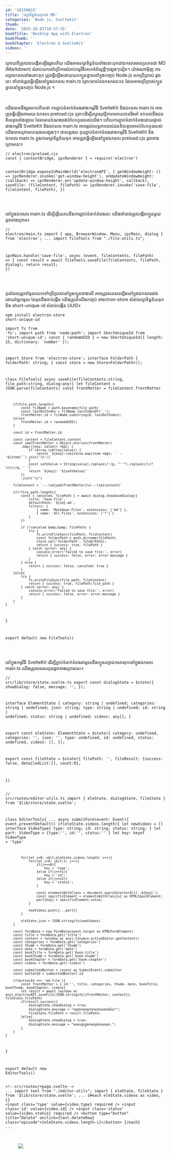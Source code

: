```yaml
---
id: '28150015'
title: 'រក្សា​ទិន្នន័យ​ទុក​ជា MD'
categories: 'Node.js, Sveltekit'
thumb: ''
date: '2025-10-01T10:37:35'
bookTitle: 'Desktop App with Electron'
bookThumb: ''
bookChapter: 'Electron & SvelteKit'
videos: ''
---
```

<p>ក្រោយ​ពី​ត្រូវ​បាន​បង្កើត​ឡើង​រួច​ហើយ យើង​អាច​រក្សា​ទិន្នន័យ​ទាំងនោះ​ទុក​ជា​ឯកសារ​មាន​ប្រភេទ​ជា MD (Markdown) សំរាប់​យក​ទៅ​ប្រើការ​​សំរាប់​កម្មវិធី​គេហទំព័រ​ឬ​អ្វី​ៗ​ផ្សេង​ៗ​ទៀត​។ យ៉ាងណាម៉ិញ ការរក្សា​ឯកសារ​ទាំងនោះ​ទុក​ ​ត្រូវ​ធ្វើឡើង​ដោយ​យក​ក្បួនខ្នាតនៅ​ក្នុង​កញ្ចប់ Node.js មក​ប្រើប្រាស់ ដូចនេះ ចាំបាច់​ត្រូវ​ធ្វើ​ឡើង​នៅ​ក្នុង​ឯកសារ main.ts ព្រោះ​មាន​តែ​ឯកសារ​នេះ​ទេ ដែល​អាច​ប្រើប្រាស់​ក្បួន​ខ្នាត​នៅ​ក្នុង​កញ្ចប់ Node.js ។</p><p>&nbsp;</p><p>យើង​បាន​ដឹង​រួច​មក​ហើយ​ថា ការភ្ជាប់​ទំនាក់ទំនង​រវាង​កម្មវិធី SvelteKit និង​ឯកសារ main.ts អាច​ត្រូវ​ធ្វើឡើង​តាម​រយៈ​ឯកសារ preload.cjs ព្រោះ​ដើម្បី​រក្សា​សុវត្ថិភាព​អោយ​បាន​រឹងមាំ ទប់ទល់​នឹង​ជន​ខិលខូច​ទាំង​​ឡាយ ដែល​មាន​បំណង​ចង់​បំបែក​កូដ​រប​ស់​យើង​។ ហើយ​ការភ្ជាប់​ទំនាក់ទំនង​ដោយ​ផ្ទាល់​រវាង​កម្មវិធី SvelteKit និង​ឯកសារ main.ts អាច​ផ្តល់​លទ្ធភាព​ដល់​ជន​ខិលខូច​អាច​បំបែក​កូដ​របស់​យើង​បាន​​ក្រោម​ហេតុផល​​ផ្សេង​ៗ​។ ជាលទ្ធផល កូដ​ភ្ជាប់​ទំនាក់ទំនង​រវាង​កម្មវិធី SvelteKit និង​ឯកសារ main.ts ក្នុង​ការរក្សា​ទិន្នន័យ​ទុក អាច​ត្រូវ​ធ្វើ​ឡើង​នៅ​ក្នុង​ឯកសារ preload.cjs ដូច​ខាង​ក្រោម​នេះ​៖</p><pre><code class="js javascript js-code">// electron/preload.cjs
const { contextBridge, ipcRenderer } = require('electron')

contextBridge.exposeInMainWorld('electronAPI', {
    getWindowHeight: () =&gt; ipcRenderer.invoke('get-window-height'),
    onUpdateWindowHeight: (callback) =&gt; ipcRenderer.on('update-window-height', callback),
    saveFile: (fileContent, filePath) =&gt; ipcRenderer.invoke('save-file', fileContent, filePath),
})</code></pre><p>&nbsp;</p><p>នៅ​ក្នុង​ឯកសារ main.ts ដើម្បី​ឆ្លើយ​តប​នឹង​ការភ្ជាប់ទំនាក់ទំនង​នេះ យើង​ចាំបាច់​ត្រូវ​បង្កើត​ក្បួន​មួយ​ដូច​ខាង​ក្រោម​៖</p><pre><code class="typescript">// electron/main.ts
import { app, BrowserWindow, Menu, ipcMain, dialog } from 'electron';
...
import fileTools from "./file-utils.ts";

ipcMain.handle('save-file', async (event, fileContents, filePath) =&gt; {
    const result = await fileTools.saveFile(fileContents, filePath, dialog);
    return result;
})</code></pre><p>&nbsp;</p><p>កូដ​ដែល​ត្រូវ​នាំចូល​យក​ទៅ​ប្រើប្រាស់​នៅ​ក្នុងក្បួន​ខាង​លើ អាច​ត្រូវ​សរសេរ​ឡើង​នៅ​ក្នុង​ឯកសារ​ដាច់​ដោយ​ឡែក​មួយ តែ​មុន​នឹង​ចាប់ផ្តើម យើង​ត្រូវ​តំលើង​កញ្ចប់ electron-store សំរាប់​រក្សា​ទិន្នន័យ​ទុក និង short-unique-id សំរាប់​បង្កើត UUID៖</p><pre><code>npm install electron-store  short-unique-id</code></pre><pre><code class="typescript">import fs from 'fs';
import path from 'node:path';
import ShortUniqueId from 'short-unique-id';
const { randomUUID } = new ShortUniqueId({ length: 15, dictionary: 'number' });

import Store from 'electron-store';
interface FolderPath {
    folderPath: string;
}
const store = new Store&lt;FolderPath&gt;();

class FileTools{
	async saveFile(fileContents:string, file_path:string, dialog:any){
        let fileContent = JSON.parse(fileContents)
        const frontMatter = fileContent.frontMatter

        if(file_path.length){
            const filName = path.basename(file_path)
            const lastDotIndex = filName.lastIndexOf('.');
            frontMatter.id = filName.substring(0, lastDotIndex);
        }else{
            frontMatter.id = randomUUID()
        }
        
        const id = frontMatter.id

        const content = fileContent.content
        const yamlFrontMatter = Object.entries(frontMatter)
            .map(([key, value]) =&gt; {
                if (Array.isArray(value)) {
                    return `${key}:\n${value.map(item =&gt; `  - '${item}'`).join('\n')}`
                }
                const safeValue = String(value).replace(/'/g, "''").replace(/\r?\n|\r/g, ' ')
                return `${key}: '${safeValue}'`
            })
            .join('\n')

        fileContent = `---\n${yamlFrontMatter}\n---\n${content}`
    
        if(!file_path.length){
            const { canceled, filePath } = await dialog.showSaveDialog({
                title: 'Save File',
                defaultPath: `${id}.md`,
                filters: [
                    { name: 'Markdown Files', extensions: ['md'] },
                    { name: 'All Files', extensions: ['*'] }
                ]
            })

            if (!canceled &amp;&amp; filePath) {
                try {
                    fs.writeFileSync(filePath, fileContent)
                    const folderPath = path.dirname(filePath)
                    store.set('folderPath', folderPath);
                    return { success: true, filePath }
                } catch (error: any) {
                    console.error('Failed to save file:', error)
                    return { success: false, error: error.message }
                }
            } else {
                return { success: false, canceled: true }
            }
        }else{
            try {
                fs.writeFileSync(file_path, fileContent)
                return { success: true, filePath:file_path }
            } catch (error: any) {
                console.error('Failed to save file:', error)
                return { success: false, error: error.message }
            }
        }
    }
}

export default new FileTools()</code></pre><p>&nbsp;</p><p>នៅ​ក្នុង​កម្មវិធី SvelteKit ដើម្បី​ភ្ជាប់​ទំនាក់​ទំនង​ជាមួយ​នឹង​ក្បួន​រក្សា​ឯកសារ​ទុក​នៅ​ក្នុង​ឯកសារ main.ts យើង​ត្រូវ​សរសេរ​កូដ​ដូច​ខាង​ក្រោម​នេះ​​​​​​​​​​​​៖</p><pre><code class="typescript">// src/lib/store/state.svelte.ts
export const dialogState = $state({
    showDialog: false,
    message: '',
});

interface ElementState {
    category: string | undefined;
    categories: string | undefined;
    json: string;
    type:  string | undefined;
    id: string | undefined;
    status: string | undefined;
    videos: any[];
}

export const eleState: ElementState = $state({
	category: undefined,
    categories: '',
    json: '',
    type: undefined,
    id: undefined,
    status: undefined,
    videos: [],
});

export const fileState = $state({
    filePath: '',
    fileResult: {success: false, detailedList:[], count:0},
    
})</code></pre><pre><code class="typescript">// src/routes/editor-utils.ts
import { eleState, dialogState, fileState } from '$lib/store/state.svelte';

class EditorTools{
	...
	async submitForm(event: Event){
        event.preventDefault()
        if(eleState.videos.length){
            let newVideos = []
            interface VideoType{
                type: string;
                id: string;
                status: string;
            }
            let part: VideoType = {type:'', id:'', status:'' }
            let key: keyof VideoType = 'type'

            for(let v=0; v&lt;eleState.videos.length; v++){
                for(let j=0; j&lt;3; j++){
                    if(j===0){
                        key = 'type';
                    }else if(j===1){
                        key = 'id';
                    }else if(j===2){
                        key = 'status';
                    }

                    const elementsWithClass = document.querySelectorAll(`.${key}`);
                    const specificElement = elementsWithClass[v] as HTMLInputElement;
                    part[key] = specificElement.value;
                }

                newVideos.push({...part})
            }

            eleState.json = JSON.stringify(newVideos)
        }

        const formData = new FormData(event.target as HTMLFormElement)
        const title = formData.get('title')
        const content = (window as any).tinymce.activeEditor.getContent()
        const categories = formData.get('categories')
        const thumb = formData.get('thumb')
        const date = formData.get('date')
        const bookTitle = formData.get('book-title')
        const bookThumb = formData.get('book-thumb')
        const bookChapter = formData.get('book-chapter')
        const videos = formData.get('videos')

        const submittedButton = (event as SubmitEvent).submitter
        const buttonId = submittedButton?.id

        if(buttonId === 'md-file'){
            const frontMatter = { id:'', title, categories, thumb, date, bookTitle, bookThumb, bookChapter, videos}
            let result = await (window as any).electronAPI.saveFile(JSON.stringify({frontMatter, content}), fileState.filePath)
            if(result.success){
                dialogState.showDialog = true;
                dialogState.message = "រក្សា​ឯកសារ​ទុក​បាន​ដោយ​​ជោគជ័យ!";
                fileState.filePath = result.filePath;                
            }else{
                dialogState.showDialog = true;
                dialogState.message = "មាន​បញ្ហា​ក្នុង​ការរក្សា​ឯកសារ​ទុក​.";
            }
        }
    }
}

export default new EditorTools()</code></pre><pre><code class="svelte">&lt;!--src/routes/+page.svelte--&gt;
...
import tool from "./editor-utils";
import { eleState, fileState } from '$lib/store/state.svelte';
...
{#each eleState.videos as video, i}
&lt;input class='type' value={video.type} required /&gt;
&lt;input class='id' value={video.id} /&gt;
&lt;input class='status' value={video.status} required /&gt;
&lt;button type="button" title="Delete" onclick={tool.deleteRow} class="episode"&gt;{eleState.videos.length-i}&lt;/button&gt;
{/each}
...</code></pre><p>&nbsp;</p><figure class="image"><img src="https://blogger.googleusercontent.com/img/b/R29vZ2xl/AVvXsEhmKxzKXSZqZS8wWrsdcF_XS5nYfidtoE86xRSApD0qqO3o7wnpm2kMr-ca_LYwH8tatNYecW-Q23lltJSJsISx-Vl0G-wgYPnJJpVZz70BxtpsMvg_o8xHu_2gOX3rz1zqJQEjmocOrgvnBrgqm7aAPYAyIyAtgtDRL3GCkYhajUrNVl8srPQ_xDG44XQ/s1600/Capture.PNG"></figure>